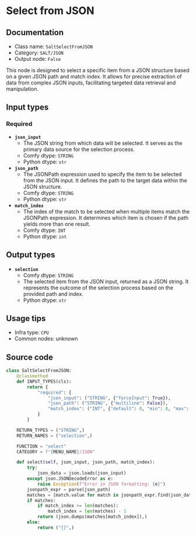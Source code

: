 # Select from JSON
## Documentation
- Class name: `SaltSelectFromJSON`
- Category: `SALT/JSON`
- Output node: `False`

This node is designed to select a specific item from a JSON structure based on a given JSON path and match index. It allows for precise extraction of data from complex JSON inputs, facilitating targeted data retrieval and manipulation.
## Input types
### Required
- **`json_input`**
    - The JSON string from which data will be selected. It serves as the primary data source for the selection process.
    - Comfy dtype: `STRING`
    - Python dtype: `str`
- **`json_path`**
    - The JSONPath expression used to specify the item to be selected from the JSON input. It defines the path to the target data within the JSON structure.
    - Comfy dtype: `STRING`
    - Python dtype: `str`
- **`match_index`**
    - The index of the match to be selected when multiple items match the JSONPath expression. It determines which item is chosen if the path yields more than one result.
    - Comfy dtype: `INT`
    - Python dtype: `int`
## Output types
- **`selection`**
    - Comfy dtype: `STRING`
    - The selected item from the JSON input, returned as a JSON string. It represents the outcome of the selection process based on the provided path and index.
    - Python dtype: `str`
## Usage tips
- Infra type: `CPU`
- Common nodes: unknown


## Source code
```python
class SaltSelectFromJSON:
    @classmethod
    def INPUT_TYPES(cls):
        return {
            "required": {
                "json_input": ("STRING", {"forceInput": True}),
                "json_path": ("STRING", {"multiline": False}),
                "match_index": ("INT", {"default": 0, "min": 0, "max": 99999})
            }
        }

    RETURN_TYPES = ("STRING",)
    RETURN_NAMES = ("selection",)

    FUNCTION = "select"
    CATEGORY = f"{MENU_NAME}/JSON"

    def select(self, json_input, json_path, match_index):
        try:
            json_data = json.loads(json_input)
        except json.JSONDecodeError as e:
            raise Exception(f"Error in JSON formatting: {e}")
        jsonpath_expr = parse(json_path)
        matches = [match.value for match in jsonpath_expr.find(json_data)]
        if matches:
            if match_index >= len(matches):
                match_index = len(matches) - 1
            return (json.dumps(matches[match_index]),)
        else:
            return ("{}",) 

```
